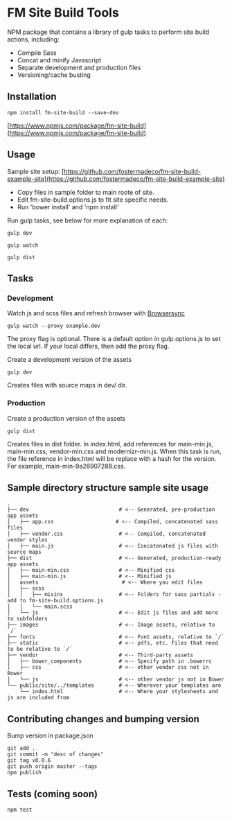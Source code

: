 # FM Site Build Tools

NPM package that contains a library of gulp tasks to perform site build actions, including: 

* Compile Sass
* Concat and minify Javascript
* Separate development and production files
* Versioning/cache busting

## Installation

  `npm install fm-site-build --save-dev`

[https://www.npmjs.com/package/fm-site-build](https://www.npmjs.com/package/fm-site-build)

## Usage

Sample site setup: [https://github.com/fostermadeco/fm-site-build-example-site](https://github.com/fostermadeco/fm-site-build-example-site)

* Copy files in sample folder to main roote of site.
* Edit fm-site-build.options.js to fit site specific needs.
* Run 'bower install' and 'npm install'

Run gulp tasks, see below for more explanation of each:

```
gulp dev

gulp watch

gulp dist
```

## Tasks

### Development
Watch js and scss files and refresh browser with [Browsersync](https://www.browsersync.io/)

```
gulp watch --proxy example.dev
```

The proxy flag is optional. There is a default option in gulp.options.js to set the local url. If your local differs, then add the proxy flag. 

Create a development version of the assets

```
gulp dev
```

Creates files with source maps in dev/ dir.

### Production
Create a production version of the assets

```
gulp dist
```

Creates files in dist folder. In index.html, add references for main-min.js, main-min.css, vendor-min.css and modernizr-min.js. When this task is run, the file reference in index.html will be replace with a hash for the version. For example, main-min-9a26907288.css.

## Sample directory structure sample site usage

```
.
├── dev                             # <-- Generated, pre-production app assets
│   ├── app.css                    # <-- Compiled, concatenated sass files
│   ├── vendor.css                  # <-- Compiled, concatenated vendor styles
│   ├── main.js                     # <-- Concatenated js files with source maps
├── dist                            # <-- Generated, production-ready app assets
│   ├── main-min.css                # <-- Minified css
│   ├── main-min.js                 # <-- Minified js
│   assets                           # <-- Where you edit files
│   ├── scss
│   │   ├── mixins                  # <-- Folders for sass partials - add to fm-site-build.options.js
│   │   └── main.scss
│   └── js                          # <-- Edit js files and add more to subfolders
├── images                          # <-- Image assets, relative to `/`
├── fonts                           # <-- Font assets, relative to `/`
├── static                          # <-- pdfs, etc. Files that need to be relative to `/`
├── vendor                          # <-- Third-party assets
│   ├── bower_components            # <-- Specify path in .bowerrc
│   ├── css                         # <-- other vendor css not in Bower
│   └── js                          # <-- other vendor js not in Bower
└── public/site/../templates        # <-- Wherever your templates are
    └── index.html                  # <-- Where your stylesheets and js are included from
```

## Contributing changes and bumping version

Bump version in package.json

```
git add .
git commit -m "desc of changes"
git tag v0.0.6
git push origin master --tags
npm publish
```

## Tests (coming soon)

```
npm test
```